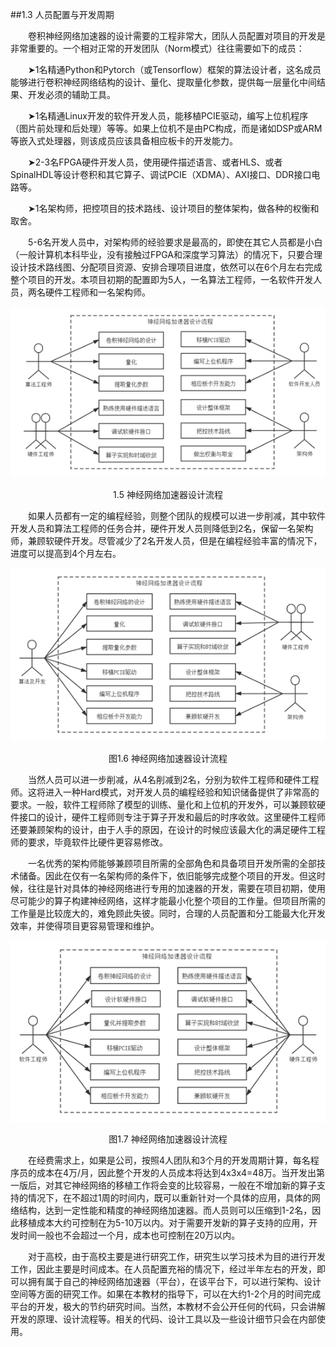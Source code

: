 ##1.3 人员配置与开发周期

&emsp;&emsp;卷积神经网络加速器的设计需要的工程非常大，团队人员配置对项目的开发是非常重要的。一个相对正常的开发团队（Norm模式）往往需要如下的成员：

&emsp;&emsp;➤1名精通Python和Pytorch（或Tensorflow）框架的算法设计者，这名成员能够进行卷积神经网络结构的设计、量化、提取量化参数，提供每一层量化中间结果、开发必须的辅助工具。

&emsp;&emsp;➤1名精通Linux开发的软件开发人员，能移植PCIE驱动，编写上位机程序（图片前处理和后处理）等等。如果上位机不是由PC构成，而是诸如DSP或ARM等嵌入式处理器，则该成员应该具备相应板卡的开发能力。

&emsp;&emsp;➤2-3名FPGA硬件开发人员，使用硬件描述语言、或者HLS、或者SpinalHDL等设计卷积和其它算子、调试PCIE（XDMA）、AXI接口、DDR接口电路等。

&emsp;&emsp;➤1名架构师，把控项目的技术路线、设计项目的整体架构，做各种的权衡和取舍。

&emsp;&emsp;5-6名开发人员中，对架构师的经验要求是最高的，即使在其它人员都是小白（一般计算机本科毕业，没有接触过FPGA和深度学习算法）的情况下，只要合理设计技术路线图、分配项目资源、安排合理项目进度，依然可以在6个月左右完成整个项目的开发。本项目初期的配置即为5人，一名算法工程师，一名软件开发人员，两名硬件工程师和一名架构师。

![avatar](../image/imageOne/3.1.jpg)

<center>1.5 神经网络加速器设计流程</center>

&emsp;&emsp;如果人员都有一定的编程经验，则整个团队的规模可以进一步削减，其中软件开发人员和算法工程师的任务合并，硬件开发人员则降低到2名，保留一名架构师，兼顾软硬件开发。尽管减少了2名开发人员，但是在编程经验丰富的情况下，进度可以提高到4个月左右。

![avatar](../image/imageOne/3.2.jpg)

<center>图1.6 神经网络加速器设计流程</center>

&emsp;&emsp;当然人员可以进一步削减，从4名削减到2名，分别为软件工程师和硬件工程师。这将进入一种Hard模式，对开发人员的编程经验和知识储备提供了非常高的要求。一般，软件工程师除了模型的训练、量化和上位机的开发外，可以兼顾软硬件接口的设计，硬件工程师则专注于算子开发和最后的时序收敛。这里硬件工程师还要兼顾架构的设计，由于人手的原因，在设计的时候应该最大化的满足硬件工程师的要求，毕竟软件比硬件更容易修改。

&emsp;&emsp;一名优秀的架构师能够兼顾项目所需的全部角色和具备项目开发所需的全部技术储备。因此在仅有一名架构师的条件下，依旧能够完成整个项目的开发。但这时候，往往是针对具体的神经网络进行专用的加速器的开发，需要在项目初期，使用尽可能少的算子构建神经网络，这样才能最小化整个项目的工作量。但项目所需的工作量是比较庞大的，难免顾此失彼。同时，合理的人员配置和分工能最大化开发效率，并使得项目更容易管理和维护。

![avatar](../image/imageOne/3.3.jpg)

<center>图1.7 神经网络加速器设计流程</center>

&emsp;&emsp;在经费需求上，如果是公司，按照4人团队和3个月的开发周期计算，每名程序员的成本在4万/月，因此整个开发的人员成本将达到4x3x4=48万。当开发出第一版后，对其它神经网络的移植工作将会变的比较容易，一般在不增加新的算子支持的情况下，在不超过1周的时间内，既可以重新针对一个具体的应用，具体的网络结构，达到一定性能和精度的神经网络加速器。而人员则可以压缩到1-2名，因此移植成本大约可控制在为5-10万以内。对于需要开发新的算子支持的应用，开发时间一般也不会超过一个月，成本也可控制在20万以内。

&emsp;&emsp;对于高校，由于高校主要是进行研究工作，研究生以学习技术为目的进行开发工作，因此主要是时间成本。在人员配置充裕的情况下，经过半年左右的开发，即可以拥有属于自己的神经网络加速器（平台），在该平台下，可以进行架构、设计空间等方面的研究工作。如果在本教材的指导下，可以在大约1-2个月的时间完成平台的开发，极大的节约研究时间。当然，本教材不会公开任何的代码，只会讲解开发的原理、设计流程等。相关的代码、设计工具以及一些设计细节只会在内部使用。
